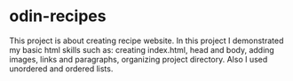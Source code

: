 # odin-recipes
This project is about creating recipe website. In this project I demonstrated my basic html skills such as: creating index.html, head and body, adding images, links and paragraphs, organizing project directory. Also I used unordered and ordered lists.
